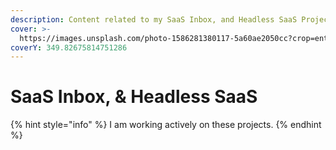 ```yaml
---
description: Content related to my SaaS Inbox, and Headless SaaS Projects/Products
cover: >-
  https://images.unsplash.com/photo-1586281380117-5a60ae2050cc?crop=entropy&cs=tinysrgb&fm=jpg&ixid=MnwxOTcwMjR8MHwxfHNlYXJjaHw5fHxwcm9qZWN0fGVufDB8fHx8MTY1OTI3MTc2Mw&ixlib=rb-1.2.1&q=80
coverY: 349.82675814751286
---
```


# SaaS Inbox, & Headless SaaS

{% hint style="info" %}
I am working actively on these projects.
{% endhint %}
